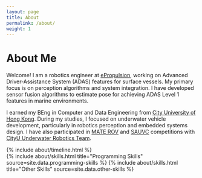 ```yaml
---
layout: page
title: About
permalink: /about/
weight: 1
---
```


# **About Me**

Welcome! I am a robotics engineer at [ePropulsion](https://www.epropulsion.com/), working on Advanced Driver-Assistance System (ADAS) features for surface vessels. My primary focus is on perception algorithms and system integration. I have developed sensor fusion algorithms to estimate pose for achieving ADAS Level 1 features in marine environments.

I earned my BEng in Computer and Data Engineering from [City University of Hong Kong](https://www.cityu.edu.hk/en). During my studies, I focused on underwater vehicle development, particularly in robotics perception and embedded systems design. I have also participated in [MATE ROV](https://materovcompetition.org/) and [SAUVC](https://sauvc.org/) competitions with [CityU Underwater Robotics Team](https://www.ee.cityu.edu.hk/~rovteam/).

<div class="row">
{% include about/timeline.html %}
</div>

<div class="row">
{% include about/skills.html title="Programming Skills" source=site.data.programming-skills %}
{% include about/skills.html title="Other Skills" source=site.data.other-skills %}
</div>

